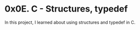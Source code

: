 # 0x0E. C - Structures, typedef
In this project, I learned about using structures and typedef in C.

